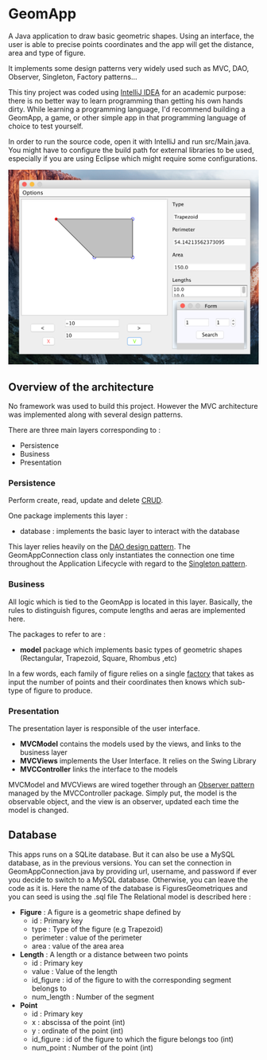 # GeomApp

A Java application to draw basic geometric shapes.
Using an interface, the user is able to precise points coordinates and the app will get the distance, area and type of figure.

It implements some design patterns very widely used such as MVC, DAO, Observer, Singleton, Factory patterns...

This tiny project was coded using [IntelliJ IDEA](https://www.jetbrains.com/idea/) for an academic purpose: there is no better way to learn programming than getting his own hands dirty.
While learning a programming language, I'd recommend building a GeomApp, a game, or other simple app in that programming language of choice to test yourself.

In order to run the source code, open it with IntelliJ and run src/Main.java.
You might have to configure the build path for external libraries to be used, especially if you are using Eclipse which might require some configurations.


![alt GeomAppPreview](https://raw.githubusercontent.com/jhumigas/GeomApp/geo2/images/Screenshot.png)

## Overview of the architecture

No framework was used to build this project. However the MVC architecture was implemented along with several design patterns. 

There are three main layers corresponding to :

* Persistence
* Business
* Presentation

### Persistence 

Perform create, read, update and delete [CRUD](https://en.wikipedia.org/wiki/Create,_read,_update_and_delete).

One package implements this layer :
* database : implements the basic layer to interact with the database

This layer relies heavily on the [DAO design pattern](https://www.tutorialspoint.com/design_pattern/data_access_object_pattern.htm).
The GeomAppConnection class only instantiates the connection one time throughout the Application Lifecycle with regard to the [Singleton pattern](https://en.wikipedia.org/wiki/Singleton_pattern).


### Business 

All logic which is tied to the GeomApp is located in this layer.
Basically, the rules to distinguish figures, compute lengths and aeras are implemented here.

The packages to refer to are :
* **model** package which implements basic types of geometric shapes (Rectangular, Trapezoid, Square, Rhombus ,etc)

In a few words, each family of figure relies on a single [factory](https://en.wikipedia.org/wiki/Factory_method_pattern) that takes as input the number of points and their coordinates then knows which sub-type of figure to produce.

### Presentation 

The presentation layer is responsible of the user interface.

* **MVCModel** contains the models used by the views, and links to the business layer
* **MVCViews** implements the User Interface. It relies on the Swing Library
* **MVCController** links the interface to the models 

MVCModel and MVCViews are wired together through an [Observer pattern](https://en.wikipedia.org/wiki/Observer_pattern#cite_note-jont-1) managed by the MVCController package.
Simply put, the model is the observable object, and the view is an observer, updated each time the model is changed.

## Database

This apps runs on a SQLite database. 
But it can also be use a MySQL database, as in the previous versions. 
You can set the connection in GeomAppConnection.java by providing url, username, and password if ever you decide to switch to a MySQL database.
Otherwise, you can leave the code as it is.
Here the name of the database is FiguresGeometriques and you can seed is using the .sql file
The Relational model is described here : 

* **Figure** :  A figure is a geometric shape defined by 
  * id : Primary key
  * type : Type of the figure (e.g Trapezoid)
  * perimeter  : value of the perimeter
  * area : value of the area area
* **Length** : A length or a distance between two points
  * id : Primary key
  * value : Value of the length
  * id_figure : id of the figure to with the corresponding segment belongs to
  * num_length : Number of the segment
* **Point**
  * id : Primary key 
  * x : abscissa of the point (int)
  * y : ordinate of the point (int)
  * id_figure : id of the figure to which the figure belongs too (int)
  * num_point : Number of the point (int)
